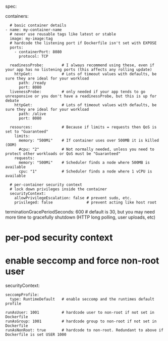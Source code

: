 spec:

  containers:

      # basic container details
    - name: my-container-name
      # never use reusable tags like latest or stable
      image: my-image:tag
      # hardcode the listening port if Dockerfile isn't set with EXPOSE
      ports:
        - containerPort: 8080
          protocol: TCP

      readinessProbe:        # I always recommend using these, even if your app has no listening ports (this affects any rolling update)
        httpGet:             # Lots of timeout values with defaults, be sure they are ideal for your workload
          path: /ready
          port: 8080
      livenessProbe:         # only needed if your app tends to go unresponsive or you don't have a readinessProbe, but this is up for debate
        httpGet:             # Lots of timeout values with defaults, be sure they are ideal for your workload
          path: /alive
          port: 8080

      resources:             # Because if limits = requests then QoS is set to "Guaranteed"
        limits:
          memory: "500Mi"    # If container uses over 500MB it is killed (OOM)
          #cpu: "2"          # Not normally needed, unless you need to protect other workloads or QoS must be "Guaranteed"
        requests:
          memory: "500Mi"    # Scheduler finds a node where 500MB is available
          cpu: "1"           # Scheduler finds a node where 1 vCPU is available

      # per-container security context
      # lock down privileges inside the container
      securityContext:
        allowPrivilegeEscalation: false # prevent sudo, etc.
        privileged: false               # prevent acting like host root


  terminationGracePeriodSeconds: 600 # default is 30, but you may need more time to gracefully shutdown (HTTP long polling, user uploads, etc)

  # per-pod security context
  # enable seccomp and force non-root user
  securityContext:

    seccompProfile:
      type: RuntimeDefault   # enable seccomp and the runtimes default profile

    runAsUser: 1001          # hardcode user to non-root if not set in Dockerfile
    runAsGroup: 1001         # hardcode group to non-root if not set in Dockerfile
    runAsNonRoot: true       # hardcode to non-root. Redundant to above if Dockerfile is set USER 1000
